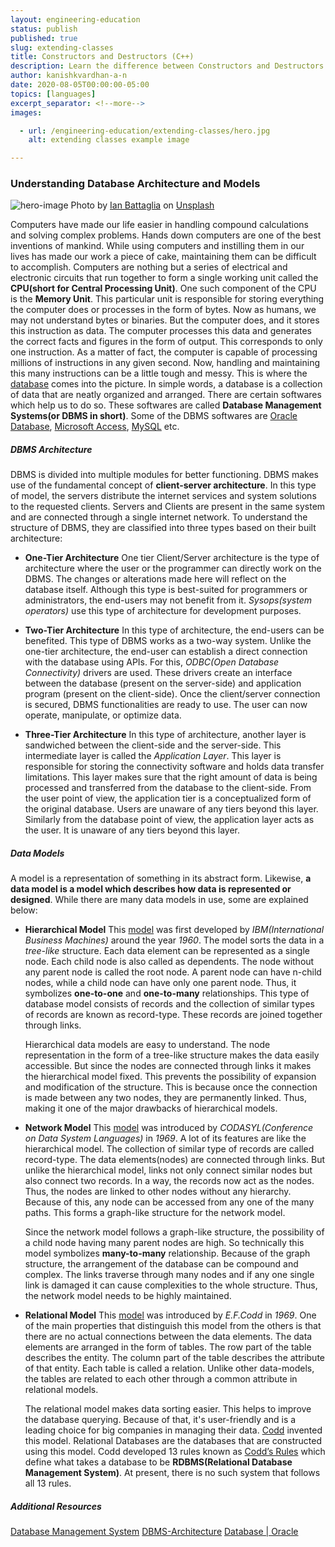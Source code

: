 ```yaml
---
layout: engineering-education
status: publish
published: true
slug: extending-classes
title: Constructors and Destructors (C++)
description: Learn the difference between Constructors and Destructors with the help of code snippets. Understand the usage of explicit call, implicit call and constructor overloading.
author: kanishkvardhan-a-n
date: 2020-08-05T00:00:00-05:00
topics: [languages]
excerpt_separator: <!--more-->
images:

  - url: /engineering-education/extending-classes/hero.jpg
    alt: extending classes example image

---
```


<!--more-->

### Understanding Database Architecture and Models

![hero-image](/engineering-education/understanding-dbms/hero.jpg)
Photo by [Ian Battaglia](https://unsplash.com/@ianjbattaglia?utm_source=unsplash&amp;utm_medium=referral&amp;utm_content=creditCopyText) on [Unsplash](https://unsplash.com/s/photos/servers?utm_source=unsplash&amp;utm_medium=referral&amp;utm_content=creditCopyText)

Computers have made our life easier in handling compound calculations and solving complex problems. Hands down computers are one of the best inventions of mankind. While using computers and instilling them in our lives has made our work a piece of cake, maintaining them can be difficult to accomplish. Computers are nothing but a series of electrical and electronic circuits that run together to form a single working unit called the **CPU(short for Central Processing Unit)**. One such component of the CPU is the **Memory Unit**. This particular unit is responsible for storing everything the computer does or processes in the form of bytes. Now as humans, we may not understand bytes or binaries. But the computer does, and it stores this instruction as data. The computer processes this data and generates the correct facts and figures in the form of output. This corresponds to only one instruction. As a matter of fact, the computer is capable of processing millions of instructions in any given second. Now, handling and maintaining this many instructions can be a little tough and messy. This is where the [database](https://en.wikipedia.org/wiki/Database) comes into the picture. In simple words, a database is a collection of data that are neatly organized and arranged. There are certain softwares which help us to do so. These softwares are called **Database Management Systems(or DBMS in short)**. Some of the DBMS softwares are [Oracle Database](https://www.oracle.com/in/database/), [Microsoft Access](https://www.microsoft.com/en-in/microsoft-365/access), [MySQL](https://www.mysql.com/) etc.

##### DBMS Architecture
DBMS is divided into multiple modules for better functioning. DBMS makes use of the fundamental concept of **client-server architecture**. In this type of model, the servers distribute the internet services and system solutions to the requested clients. Servers and Clients are present in the same system and are connected through a single internet network. To understand the structure of DBMS, they are classified into three types based on their built architecture:
- **One-Tier Architecture**
One tier Client/Server architecture is the type of architecture where the user or the programmer can directly work on the DBMS. The changes or alterations made here will reflect on the database itself. Although this type is best-suited for programmers or administrators, the end-users may not benefit from it. *Sysops(system operators)* use this type of architecture for development purposes.

- **Two-Tier Architecture**
In this type of architecture, the end-users can be benefited. This type of DBMS works as a two-way system. Unlike the one-tier architecture, the end-user can establish a direct connection with the database using APIs. For this, *ODBC(Open Database Connectivity)* drivers are used. These drivers create an interface between the database (present on the server-side) and application program (present on the client-side). Once the client/server connection is secured, DBMS functionalities are ready to use. The user can now operate, manipulate, or optimize data.
 
- **Three-Tier Architecture**
In this type of architecture, another layer is sandwiched between the client-side and the server-side. This intermediate layer is called the *Application Layer*. This layer is responsible for storing the connectivity software and holds data transfer limitations. This layer makes sure that the right amount of data is being processed and transferred from the database to the client-side. From the user point of view, the application tier is a conceptualized form of the original database. Users are unaware of any tiers beyond this layer. Similarly from the database point of view, the application layer acts as the user. It is unaware of any tiers beyond this layer.


##### Data Models
A model is a representation of something in its abstract form. Likewise, **a data model is a model which describes how data is represented or designed**. While there are many data models in use, some are explained below:
- **Hierarchical Model**
This [model](https://en.wikipedia.org/wiki/Hierarchical_database_model) was first developed by *IBM(International Business Machines)* around the year *1960*. The model sorts the data in a *tree-like* structure. Each data element can be represented as a single node. Each child node is also called as dependents. The node without any parent node is called the root node. A parent node can have n-child nodes, while a child node can have only one parent node. Thus, it symbolizes **one-to-one** and **one-to-many** relationships. This type of database model consists of records and the collection of similar types of records are known as record-type. These records are joined together through links.
   
    Hierarchical data models are easy to understand. The node representation in the form of a tree-like structure makes the data easily accessible. But since the nodes are connected through links it makes the hierarchical model fixed. This prevents the possibility of expansion and modification of the structure. This is because once the connection is made between any two nodes, they are permanently linked. Thus, making it one of the major drawbacks of hierarchical models.

- **Network Model**
This [model](https://en.wikipedia.org/wiki/Network_model) was introduced by *CODASYL(Conference on Data System Languages)* in *1969*. A lot of its features are like the hierarchical model. The collection of similar type of records are called record-type. The data elements(nodes) are connected through links. But unlike the hierarchical model, links not only connect similar nodes but also connect two records. In a way, the records now act as the nodes. Thus, the nodes are linked to other nodes without any hierarchy. Because of this, any node can be accessed from any one of the many paths. This forms a graph-like structure for the network model.

    Since the network model follows a graph-like structure, the possibility of a child node having many parent nodes are high. So technically this model symbolizes **many-to-many** relationship. Because of the graph structure, the arrangement of the database can be compound and complex. The links traverse through many nodes and if any one single link is damaged it can cause complexities to the whole structure. Thus, the network model needs to be highly maintained.
  
- **Relational Model**
This [model](https://en.wikipedia.org/wiki/Relational_model) was introduced by *E.F.Codd* in *1969*. One of the main properties that distinguish this model from the others is that there are no actual connections between the data elements. The data elements are arranged in the form of tables. The row part of the table describes the entity. The column part of the table describes the attribute of that entity. Each table is called a relation. Unlike other data-models, the tables are related to each other through a common attribute in relational models.

    The relational model makes data sorting easier. This helps to improve the database querying. Because of that, it's user-friendly and is a leading choice for big companies in managing their data. [Codd](https://en.wikipedia.org/wiki/Edgar_F._Codd) invented this model. Relational Databases are the databases that are constructed using this model. Codd developed 13 rules known as [Codd’s Rules](https://en.wikipedia.org/wiki/Codd%27s_12_rules) which define what takes a database to be **RDBMS(Relational Database Management System)**. At present, there is no such system that follows all 13 rules.

##### Additional Resources
[Database Management System](https://www.tutorialspoint.com/dbms/index.htm)
[DBMS-Architecture](https://www.javatpoint.com/dbms-architecture)
[Database | Oracle](https://www.oracle.com/database/what-is-database.html)




